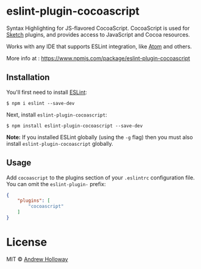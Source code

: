 # eslint-plugin-cocoascript

Syntax Highlighting for JS-flavored CocoaScript. CocoaScript is used for [Sketch](http://sketchapp.com/) plugins, and provides access to JavaScript and Cocoa resources.

Works with any IDE that supports ESLint integration, like [Atom](http://atom.io/) and others.

More info at : <https://www.npmjs.com/package/eslint-plugin-cocoascript>

## Installation

You'll first need to install [ESLint](http://eslint.org):

```
$ npm i eslint --save-dev
```

Next, install `eslint-plugin-cocoascript`:

```
$ npm install eslint-plugin-cocoascript --save-dev
```

**Note:** If you installed ESLint globally (using the `-g` flag) then you must also install `eslint-plugin-cocoascript` globally.

## Usage

Add `cocoascript` to the plugins section of your `.eslintrc` configuration file. You can omit the `eslint-plugin-` prefix:

```json
{
    "plugins": [
        "cocoascript"
    ]
}
```

# License

MIT © [Andrew Holloway](mailto:booc0mtaco@gmail.com)



